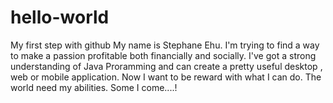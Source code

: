# hello-world
My first step with github
My name is Stephane Ehu. I'm trying to find a way to make a passion profitable both financially and socially.
I've got a strong understanding of Java Proramming and can create a pretty useful desktop , web or mobile application.
Now I want to be reward with what I can do. The world need my abilities. Some I come....!
